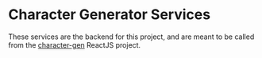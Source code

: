 # Character Generator Services

These services are the backend for this project, and are meant to be called from the [character-gen](https://github.com/tomizechsterson/character-gen) ReactJS project.

